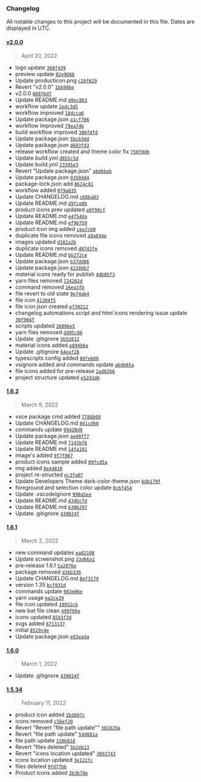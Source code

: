 ### Changelog 

 All notable changes to this project will be documented in this file. Dates are displayed in UTC.

 
#### [v2.0.0](https://github.com/Rajeshwaran2001/developer-theme-dark/compare/1.6.2...v2.0.0) 

> April 20, 2022 

- logo update [`368f439`](https://github.com/Rajeshwaran2001/developer-theme-dark/commit/368f439)
- preview update [`82e9666`](https://github.com/Rajeshwaran2001/developer-theme-dark/commit/82e9666)
- Update producticon.png [`c26f629`](https://github.com/Rajeshwaran2001/developer-theme-dark/commit/c26f629)
- Revert "v2.0.0" [`1bb98be`](https://github.com/Rajeshwaran2001/developer-theme-dark/commit/1bb98be)
- v2.0.0 [`06976df`](https://github.com/Rajeshwaran2001/developer-theme-dark/commit/06976df)
- Update README.md [`d8ec863`](https://github.com/Rajeshwaran2001/developer-theme-dark/commit/d8ec863)
- workflow update [`2edc3d5`](https://github.com/Rajeshwaran2001/developer-theme-dark/commit/2edc3d5)
- workflow improved [`18dcca6`](https://github.com/Rajeshwaran2001/developer-theme-dark/commit/18dcca6)
- Update package.json [`a1cf786`](https://github.com/Rajeshwaran2001/developer-theme-dark/commit/a1cf786)
- workflow improved [`79ea74b`](https://github.com/Rajeshwaran2001/developer-theme-dark/commit/79ea74b)
- build workflow improved [`380fdfd`](https://github.com/Rajeshwaran2001/developer-theme-dark/commit/380fdfd)
- Update package.json [`5bcb3dd`](https://github.com/Rajeshwaran2001/developer-theme-dark/commit/5bcb3dd)
- Update package.json [`d693fd3`](https://github.com/Rajeshwaran2001/developer-theme-dark/commit/d693fd3)
- release workflow created and theme color fix [`750f0d6`](https://github.com/Rajeshwaran2001/developer-theme-dark/commit/750f0d6)
- Update build.yml [`d855c5d`](https://github.com/Rajeshwaran2001/developer-theme-dark/commit/d855c5d)
- Update build.yml [`23395e3`](https://github.com/Rajeshwaran2001/developer-theme-dark/commit/23395e3)
- Revert "Update package.json" [`abd6bab`](https://github.com/Rajeshwaran2001/developer-theme-dark/commit/abd6bab)
- Update package.json [`9350d44`](https://github.com/Rajeshwaran2001/developer-theme-dark/commit/9350d44)
- package-lock.json add [`8624c91`](https://github.com/Rajeshwaran2001/developer-theme-dark/commit/8624c91)
- workflow added [`079a835`](https://github.com/Rajeshwaran2001/developer-theme-dark/commit/079a835)
- Update CHANGELOG.md [`c68ba03`](https://github.com/Rajeshwaran2001/developer-theme-dark/commit/c68ba03)
- Update README.md [`d9fce8b`](https://github.com/Rajeshwaran2001/developer-theme-dark/commit/d9fce8b)
- product icons prev updated [`a9f98cf`](https://github.com/Rajeshwaran2001/developer-theme-dark/commit/a9f98cf)
- Update README.md [`e4f54da`](https://github.com/Rajeshwaran2001/developer-theme-dark/commit/e4f54da)
- Update README.md [`ef9b759`](https://github.com/Rajeshwaran2001/developer-theme-dark/commit/ef9b759)
- product icon img added [`cea7cb0`](https://github.com/Rajeshwaran2001/developer-theme-dark/commit/cea7cb0)
- duplicate file icons removed [`a9a694e`](https://github.com/Rajeshwaran2001/developer-theme-dark/commit/a9a694e)
- images updated [`d182a2b`](https://github.com/Rajeshwaran2001/developer-theme-dark/commit/d182a2b)
- duplicate icons removed [`d8743fe`](https://github.com/Rajeshwaran2001/developer-theme-dark/commit/d8743fe)
- Update README.md [`bb272ce`](https://github.com/Rajeshwaran2001/developer-theme-dark/commit/bb272ce)
- Update package.json [`b37dd86`](https://github.com/Rajeshwaran2001/developer-theme-dark/commit/b37dd86)
- Update package.json [`4228bb7`](https://github.com/Rajeshwaran2001/developer-theme-dark/commit/4228bb7)
- material icons  ready for publish [`4db05f3`](https://github.com/Rajeshwaran2001/developer-theme-dark/commit/4db05f3)
- yarn files removed [`724202d`](https://github.com/Rajeshwaran2001/developer-theme-dark/commit/724202d)
- command removed [`16ea3fb`](https://github.com/Rajeshwaran2001/developer-theme-dark/commit/16ea3fb)
- file revert to old state [`9e74ab4`](https://github.com/Rajeshwaran2001/developer-theme-dark/commit/9e74ab4)
- file icon [`41304f5`](https://github.com/Rajeshwaran2001/developer-theme-dark/commit/41304f5)
- file icon json created [`ef39212`](https://github.com/Rajeshwaran2001/developer-theme-dark/commit/ef39212)
- changelog automations script and html icons rendering issue update [`30f904f`](https://github.com/Rajeshwaran2001/developer-theme-dark/commit/30f904f)
- scripts updated [`36806e5`](https://github.com/Rajeshwaran2001/developer-theme-dark/commit/36806e5)
- yarn files removed [`dd95c86`](https://github.com/Rajeshwaran2001/developer-theme-dark/commit/dd95c86)
- Update .gitignore [`5b52012`](https://github.com/Rajeshwaran2001/developer-theme-dark/commit/5b52012)
- material icons added [`e894b6e`](https://github.com/Rajeshwaran2001/developer-theme-dark/commit/e894b6e)
- Update .gitignore [`64eaf28`](https://github.com/Rajeshwaran2001/developer-theme-dark/commit/64eaf28)
- typescripts config added [`88feb86`](https://github.com/Rajeshwaran2001/developer-theme-dark/commit/88feb86)
- vsignore added and commands update [`a6db65a`](https://github.com/Rajeshwaran2001/developer-theme-dark/commit/a6db65a)
- file icons added for pre-release [`2ad02b6`](https://github.com/Rajeshwaran2001/developer-theme-dark/commit/2ad02b6)
- project structure updated [`e52d1d6`](https://github.com/Rajeshwaran2001/developer-theme-dark/commit/e52d1d6)
 
#### [1.6.2](https://github.com/Rajeshwaran2001/developer-theme-dark/compare/1.6.1...1.6.2) 

> March 9, 2022 

- vsce package cmd added [`7788b69`](https://github.com/Rajeshwaran2001/developer-theme-dark/commit/7788b69)
- Update CHANGELOG.md [`841cd60`](https://github.com/Rajeshwaran2001/developer-theme-dark/commit/841cd60)
- commands update [`99428d9`](https://github.com/Rajeshwaran2001/developer-theme-dark/commit/99428d9)
- Update package.json [`ae40ff7`](https://github.com/Rajeshwaran2001/developer-theme-dark/commit/ae40ff7)
- Update README.md [`7141bf6`](https://github.com/Rajeshwaran2001/developer-theme-dark/commit/7141bf6)
- Update README.md [`14fa101`](https://github.com/Rajeshwaran2001/developer-theme-dark/commit/14fa101)
- image's added [`9f7f867`](https://github.com/Rajeshwaran2001/developer-theme-dark/commit/9f7f867)
- product icons sample added [`09fcd5a`](https://github.com/Rajeshwaran2001/developer-theme-dark/commit/09fcd5a)
- img added [`8e44810`](https://github.com/Rajeshwaran2001/developer-theme-dark/commit/8e44810)
- project re-structed [`ec3fa07`](https://github.com/Rajeshwaran2001/developer-theme-dark/commit/ec3fa07)
- Update Developers Theme dark-color-theme.json [`6db179f`](https://github.com/Rajeshwaran2001/developer-theme-dark/commit/6db179f)
- foreground and selection color update [`0c6f454`](https://github.com/Rajeshwaran2001/developer-theme-dark/commit/0c6f454)
- Update .vscodeignore [`990a5ee`](https://github.com/Rajeshwaran2001/developer-theme-dark/commit/990a5ee)
- Update README.md [`434bcfd`](https://github.com/Rajeshwaran2001/developer-theme-dark/commit/434bcfd)
- Update README.md [`6306297`](https://github.com/Rajeshwaran2001/developer-theme-dark/commit/6306297)
- Update .gitignore [`439024f`](https://github.com/Rajeshwaran2001/developer-theme-dark/commit/439024f)
 
#### [1.6.1](https://github.com/Rajeshwaran2001/developer-theme-dark/compare/1.6.0...1.6.1) 

> March 2, 2022 

- new command updates [`ea82108`](https://github.com/Rajeshwaran2001/developer-theme-dark/commit/ea82108)
- Update screenshot.png [`33d66a1`](https://github.com/Rajeshwaran2001/developer-theme-dark/commit/33d66a1)
- pre-release 1.6.1 [`5a2076e`](https://github.com/Rajeshwaran2001/developer-theme-dark/commit/5a2076e)
- package removed [`d36b336`](https://github.com/Rajeshwaran2001/developer-theme-dark/commit/d36b336)
- Update CHANGELOG.md [`8ef3179`](https://github.com/Rajeshwaran2001/developer-theme-dark/commit/8ef3179)
- version 1.35 [`bcf831d`](https://github.com/Rajeshwaran2001/developer-theme-dark/commit/bcf831d)
- commands update [`983e06e`](https://github.com/Rajeshwaran2001/developer-theme-dark/commit/983e06e)
- yarn usage [`ea2ce29`](https://github.com/Rajeshwaran2001/developer-theme-dark/commit/ea2ce29)
- file icon updated [`10952cb`](https://github.com/Rajeshwaran2001/developer-theme-dark/commit/10952cb)
- new bat file clean [`499f09a`](https://github.com/Rajeshwaran2001/developer-theme-dark/commit/499f09a)
- icons updated [`85b3f3d`](https://github.com/Rajeshwaran2001/developer-theme-dark/commit/85b3f3d)
- svgs added [`6713137`](https://github.com/Rajeshwaran2001/developer-theme-dark/commit/6713137)
- initial [`8529c4e`](https://github.com/Rajeshwaran2001/developer-theme-dark/commit/8529c4e)
- Update package.json [`e03eada`](https://github.com/Rajeshwaran2001/developer-theme-dark/commit/e03eada)
 
#### [1.6.0](https://github.com/Rajeshwaran2001/developer-theme-dark/compare/1.5.34...1.6.0) 

> March 1, 2022 

- Update .gitignore [`439024f`](https://github.com/Rajeshwaran2001/developer-theme-dark/commit/439024f)
 
#### [1.5.34](https://github.com/Rajeshwaran2001/developer-theme-dark/compare/1.5.3...1.5.34) 

> February 11, 2022 

- product icon added [`1b2607c`](https://github.com/Rajeshwaran2001/developer-theme-dark/commit/1b2607c)
- icons removed [`c56ef20`](https://github.com/Rajeshwaran2001/developer-theme-dark/commit/c56ef20)
- Revert "Revert "file path update"" [`302d29a`](https://github.com/Rajeshwaran2001/developer-theme-dark/commit/302d29a)
- Revert "file path update" [`54d881a`](https://github.com/Rajeshwaran2001/developer-theme-dark/commit/54d881a)
- file path update [`150b01d`](https://github.com/Rajeshwaran2001/developer-theme-dark/commit/150b01d)
- Revert "files deleted" [`5b2eb13`](https://github.com/Rajeshwaran2001/developer-theme-dark/commit/5b2eb13)
- Revert "icons location updated" [`3892743`](https://github.com/Rajeshwaran2001/developer-theme-dark/commit/3892743)
- icons location updated [`3e122fc`](https://github.com/Rajeshwaran2001/developer-theme-dark/commit/3e122fc)
- files deleted [`9fd77bb`](https://github.com/Rajeshwaran2001/developer-theme-dark/commit/9fd77bb)
- Product icons added [`3b3b78e`](https://github.com/Rajeshwaran2001/developer-theme-dark/commit/3b3b78e)
